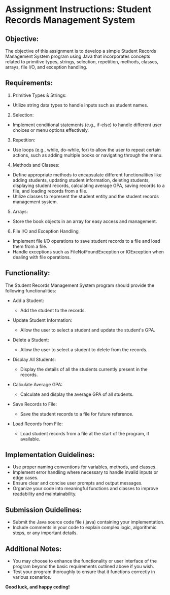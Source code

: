 # Assignment Instructions: Student Records Management System

## Objective:
The objective of this assignment is to develop a simple Student Records Management System program using Java that incorporates concepts related to primitive types, strings, selection, repetition, methods, classes, arrays, file I/O, and exception handling.

## Requirements:

1. Primitive Types & Strings:

- Utilize string data types to handle inputs such as student names.

2. Selection:

- Implement conditional statements (e.g., if-else) to handle different user choices or menu options effectively.

3. Repetition:

- Use loops (e.g., while, do-while, for) to allow the user to repeat certain actions, such as adding multiple books or navigating through the menu.

4. Methods and Classes:

- Define appropriate methods to encapsulate different functionalities like adding students, updating student information, deleting students, displaying student records, calculating average GPA, saving records to a file, and loading records from a file.
- Utilize classes to represent the student entity and the student records management system.

5. Arrays:

- Store the book objects in an array for easy access and management.

6. File I/O and Exception Handling
- Implement file I/O operations to save student records to a file and load them from a file.
- Handle exceptions such as FileNotFoundException or IOException when dealing with file operations.

## Functionality:

The Student Records Management System program should provide the following functionalities:

- Add a Student:
    
    - Add the student to the records.

- Update Student Information:
    
    - Allow the user to select a student and update the student's GPA.

- Delete a Student:

    - Allow the user to select a student to delete from the records.

- Display All Students:

    - Display the details of all the students currently present in the records.

- Calculate Average GPA:

    - Calculate and display the average GPA of all students.

- Save Records to File:

    - Save the student records to a file for future reference.

- Load Records from File:

    - Load student records from a file at the start of the program, if available.
    
## Implementation Guidelines:

- Use proper naming conventions for variables, methods, and classes.
- Implement error handling where necessary to handle invalid inputs or edge cases.
- Ensure clear and concise user prompts and output messages.
- Organize your code into meaningful functions and classes to improve readability and maintainability.

## Submission Guidelines:

- Submit the Java source code file (.java) containing your implementation.
- Include comments in your code to explain complex logic, algorithmic steps, or any important details.

## Additional Notes:

- You may choose to enhance the functionality or user interface of the program beyond the basic requirements outlined above if you wish.
- Test your program thoroughly to ensure that it functions correctly in various scenarios.

**Good luck, and happy coding!**
